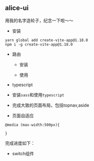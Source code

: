 ## alice-ui

用我的名字造轮子，纪念一下啦～～


- 安装

```
yarn global add create-vite-app@1.18.0
npm i -g create-vite-app@1.18.0
```

- 路由

    - 安装

    - 使用
- typescript

- 安装`sass`和使用`typescript`

- 完成大致的页面布局，包括topnav,aside

- 页面自适应

```
@media (max-width:500px){

}
```


完成进度如下：

- switch组件

